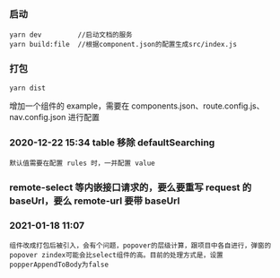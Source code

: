 ### 启动

```
yarn dev         //启动文档的服务
yarn build:file  //根据component.json的配置生成src/index.js
```

### 打包

```
yarn dist
```

增加一个组件的 example，需要在 components.json、route.config.js、nav.config.json 进行配置

### 2020-12-22 15:34 table 移除 defaultSearching

    默认值需要在配置 rules 时，一并配置 value

### remote-select 等内嵌接口请求的，要么要重写 request 的 baseUrl，要么 remote-url 要带 baseUrl

### 2021-01-18 11:07  
    组件改成打包后被引入，会有个问题，popover的层级计算，跟项目中各自进行，弹窗的popover zindex可能会比select组件的高。目前的处理方式是，设置popperAppendToBody为false
